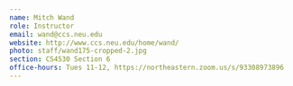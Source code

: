 ```yaml
---
name: Mitch Wand 
role: Instructor
email: wand@ccs.neu.edu
website: http://www.ccs.neu.edu/home/wand/
photo: staff/wand175-cropped-2.jpg
section: CS4530 Section 6
office-hours: Tues 11-12, https://northeastern.zoom.us/s/93308973896
---
```


